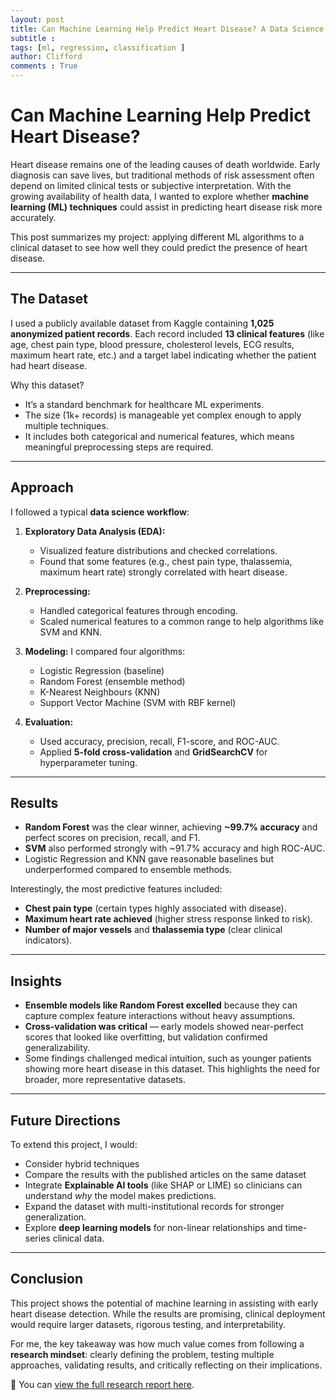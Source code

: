 ```yaml
---
layout: post
title: Can Machine Learning Help Predict Heart Disease? A Data Science Exploration
subtitle :  
tags: [ml, regression, classification ]
author: Clifford
comments : True
---
```


# Can Machine Learning Help Predict Heart Disease?

Heart disease remains one of the leading causes of death worldwide. Early diagnosis can save lives, but traditional methods of risk assessment often depend on limited clinical tests or subjective interpretation. With the growing availability of health data, I wanted to explore whether **machine learning (ML) techniques** could assist in predicting heart disease risk more accurately.

This post summarizes my project: applying different ML algorithms to a clinical dataset to see how well they could predict the presence of heart disease.

---

## The Dataset

I used a publicly available dataset from Kaggle containing **1,025 anonymized patient records**. Each record included **13 clinical features** (like age, chest pain type, blood pressure, cholesterol levels, ECG results, maximum heart rate, etc.) and a target label indicating whether the patient had heart disease.

Why this dataset?

* It’s a standard benchmark for healthcare ML experiments.
* The size (1k+ records) is manageable yet complex enough to apply multiple techniques.
* It includes both categorical and numerical features, which means meaningful preprocessing steps are required.

---

## Approach

I followed a typical **data science workflow**:

1. **Exploratory Data Analysis (EDA):**

   * Visualized feature distributions and checked correlations.
   * Found that some features (e.g., chest pain type, thalassemia, maximum heart rate) strongly correlated with heart disease.

2. **Preprocessing:**

   * Handled categorical features through encoding.
   * Scaled numerical features to a common range to help algorithms like SVM and KNN.

3. **Modeling:**
   I compared four algorithms:

   * Logistic Regression (baseline)
   * Random Forest (ensemble method)
   * K-Nearest Neighbours (KNN)
   * Support Vector Machine (SVM with RBF kernel)

4. **Evaluation:**

   * Used accuracy, precision, recall, F1-score, and ROC-AUC.
   * Applied **5-fold cross-validation** and **GridSearchCV** for hyperparameter tuning.

---

## Results

* **Random Forest** was the clear winner, achieving **\~99.7% accuracy** and perfect scores on precision, recall, and F1.
* **SVM** also performed strongly with \~91.7% accuracy and high ROC-AUC.
* Logistic Regression and KNN gave reasonable baselines but underperformed compared to ensemble methods.

Interestingly, the most predictive features included:

* **Chest pain type** (certain types highly associated with disease).
* **Maximum heart rate achieved** (higher stress response linked to risk).
* **Number of major vessels** and **thalassemia type** (clear clinical indicators).

---

## Insights

* **Ensemble models like Random Forest excelled** because they can capture complex feature interactions without heavy assumptions.
* **Cross-validation was critical** — early models showed near-perfect scores that looked like overfitting, but validation confirmed generalizability.
* Some findings challenged medical intuition, such as younger patients showing more heart disease in this dataset. This highlights the need for broader, more representative datasets.

---

## Future Directions

To extend this project, I would:

* Consider hybrid techniques
* Compare the results with the published articles on the same dataset
* Integrate **Explainable AI tools** (like SHAP or LIME) so clinicians can understand *why* the model makes predictions.
* Expand the dataset with multi-institutional records for stronger generalization.
* Explore **deep learning models** for non-linear relationships and time-series clinical data.

---

## Conclusion

This project shows the potential of machine learning in assisting with early heart disease detection. While the results are promising, clinical deployment would require larger datasets, rigorous testing, and interpretability.

For me, the key takeaway was how much value comes from following a **research mindset**: clearly defining the problem, testing multiple approaches, validating results, and critically reflecting on their implications.

📄 You can [view the full research report here](https://github.com/cliffordEmmanuel/heart-disease-prediction/blob/main/Heart-disesase-prediction-report.pdf).



